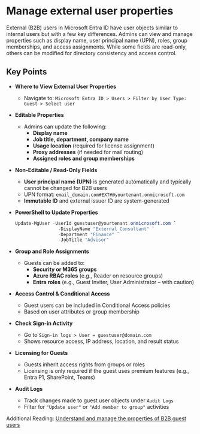 # Manage external user properties

External (B2B) users in Microsoft Entra ID have user objects similar to internal users but with a few key differences. Admins can view and manage properties such as display name, user principal name (UPN), roles, group memberships, and access assignments. While some fields are read-only, others can be modified for directory consistency and access control.

## Key Points

- **Where to View External User Properties**
  - Navigate to:
    `Microsoft Entra ID > Users > Filter by User Type: Guest > Select user`
- **Editable Properties**
  - Admins can update the following:
    - **Display name**
    - **Job title, department, company name**
    - **Usage location** (required for license assignment)
    - **Proxy addresses** (if needed for mail routing)
    - **Assigned roles and group memberships**
- **Non-Editable / Read-Only Fields**
  - **User principal name (UPN)** is generated automatically and typically cannot be changed for B2B users
  - UPN format:
    `email_domain.com#EXT#@yourtenant.onmicrosoft.com`
  - **Immutable ID** and external issuer ID are system-generated
- **PowerShell to Update Properties**

    ```powershell title="PowerShell"
    Update-MgUser -UserId guestuser@yourtenant.onmicrosoft.com `
                    -DisplayName "External Consultant" `
                    -Department "Finance" `
                    -JobTitle "Advisor"
    ```

- **Group and Role Assignments**
  - Guests can be added to:
    - **Security or M365 groups**
    - **Azure RBAC roles** (e.g., Reader on resource groups)
    - **Entra roles** (e.g., Guest Inviter, User Administrator – with caution)
- **Access Control & Conditional Access**
  - Guest users can be included in Conditional Access policies
  - Based on user attributes or group membership
- **Check Sign-in Activity**
  - Go to `Sign-in logs > User = guestuser@domain.com`
  - Shows resource access, IP address, location, and result status
- **Licensing for Guests**
  - Guests inherit access rights from groups or roles
  - Licensing is only required if the guest uses premium features (e.g., Entra P1, SharePoint, Teams)
- **Audit Logs**
  - Track changes made to guest user objects under `Audit Logs`
  - Filter for `"Update user"` or `"Add member to group"` activities

Additional Reading: [Understand and manage the properties of B2B guest users](https://learn.microsoft.com/en-us/entra/external-id/user-properties)
